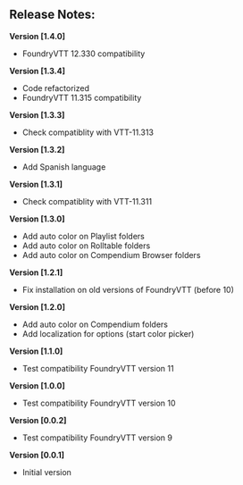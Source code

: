 ## Release Notes:
**Version [1.4.0]**
* FoundryVTT 12.330 compatibility

**Version [1.3.4]**
* Code refactorized
* FoundryVTT 11.315 compatibility

**Version [1.3.3]**
* Check compatiblity with VTT-11.313

**Version [1.3.2]**
* Add Spanish language

**Version [1.3.1]**
* Check compatiblity with VTT-11.311

**Version [1.3.0]**
* Add auto color on Playlist folders
* Add auto color on Rolltable folders
* Add auto color on Compendium Browser folders

**Version [1.2.1]**
* Fix installation on old versions of FoundryVTT (before 10)

**Version [1.2.0]**
* Add auto color on Compendium folders
* Add localization for options (start color picker)

**Version [1.1.0]**
* Test compatibility FoundryVTT version 11

**Version [1.0.0]**
* Test compatibility FoundryVTT version 10

**Version [0.0.2]**
* Test compatibility FoundryVTT version 9

**Version [0.0.1]**
* Initial version

